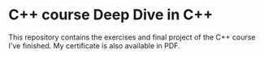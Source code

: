 # C++ course Deep Dive in C++
This repository contains the exercises and final project of the C++ course I've finished. My certificate is also available in PDF.
